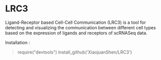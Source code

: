 # LRC3

Ligand-Receptor based Cell-Cell Communication (LRC3) is a tool for detecting and visualizing the communication between different cell types based on the expression of ligands and receptors of scRNASeq data. 

Installation :

>require("devtools")
>install_github('XiaojuanShen/LRC3')
